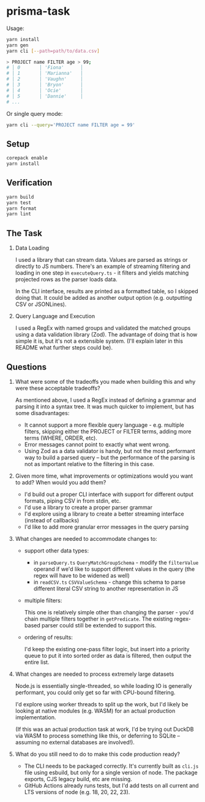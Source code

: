 # prisma-task

Usage:

```sh
yarn install
yarn gen
yarn cli [--path=path/to/data.csv]

> PROJECT name FILTER age > 99;
# │ 0       │ 'Fiona'      │
# │ 1       │ 'Marianna'   │
# │ 2       │ 'Vaughn'     │
# │ 3       │ 'Bryon'      │
# │ 4       │ 'Ocie'       │
# │ 5       │ 'Dannie'     │
# ...
```

Or single query mode:

```sh
yarn cli --query='PROJECT name FILTER age = 99'
```

## Setup

```sh
corepack enable
yarn install
```

## Verification

```sh
yarn build
yarn test
yarn format
yarn lint
```

## The Task

1. Data Loading

   I used a library that can stream data. Values are parsed as strings or
   directly to JS numbers. There's an example of streaming filtering and loading
   in one step in `executeQuery.ts` - it filters and yields matching projected
   rows as the parser loads data.

   In the CLI interface, results are printed as a formatted table, so I skipped
   doing that. It could be added as another output option (e.g. outputting CSV or JSONLines).

2. Query Language and Execution

   I used a RegEx with named groups and validated the matched groups using a
   data validation library (Zod). The advantage of doing that is how simple it
   is, but it's not a extensible system. (I'll explain later in this README what
   further steps could be).

## Questions

1. What were some of the tradeoffs you made when building this and why were
   these acceptable tradeoffs?

   As mentioned above, I used a RegEx instead of defining a grammar and parsing
   it into a syntax tree. It was much quicker to implement, but has some
   disadvantages:

   - It cannot support a more flexible query language - e.g. multiple filters,
     skipping either the PROJECT or FILTER terms, adding more terms (WHERE,
     ORDER, etc).
   - Error messages cannot point to exactly what went wrong.
   - Using Zod as a data validator is handy, but not the most performant way to
     build a parsed query – but the performance of the parsing is not as
     important relative to the filtering in this case.

2. Given more time, what improvements or optimizations would you want to add? When would you add them?

   - I'd build out a proper CLI interface with support for different output
     formats, piping CSV in from stdin, etc.
   - I'd use a library to create a proper parser grammar
   - I'd explore using a library to create a better streaming interface (instead
     of callbacks)
   - I'd like to add more granular error messages in the query parsing

3. What changes are needed to accommodate changes to:

   - support other data types:

     - in `parseQuery.ts` `QueryMatchGroupSchema` - modify the `filterValue`
       operand if we'd like to support different values in the query (the regex
       will have to be widened as well)
     - in `readCSV.ts` `CSVValueSchema` - change this schema to parse different
       literal CSV string to another representation in JS

   - multiple filters:

     This one is relatively simple other than changing the parser - you'd chain
     multiple filters together in `getPredicate`. The existing regex-based
     parser could still be extended to support this.

   - ordering of results:

     I'd keep the existing one-pass filter logic, but insert into a priority
     queue to put it into sorted order as data is filtered, then output the
     entire list.

4. What changes are needed to process extremely large datasets

   Node.js is essentially single-threaded, so while loading IO is generally
   performant, you could only get so far with CPU-bound filtering.

   I'd explore using worker threads to split up the work, but I'd likely be
   looking at native modules (e.g. WASM) for an actual production
   implementation.

   (If this was an actual production task at work, I'd be trying out DuckDB via
   WASM to process something like this, or deferring to SQLite – assuming no
   external databases are involved!).

5. What do you still need to do to make this code production ready?

   - The CLI needs to be packaged correctly. It's currently built as `cli.js`
     file using esbuild, but only for a single version of node. The package
     exports, CJS legacy build, etc are missing.
   - GitHub Actions already runs tests, but I'd add tests on all current and LTS
     versions of node (e.g. 18, 20, 22, 23).
